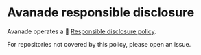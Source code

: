 # Avanade responsible disclosure
Avanade operates a 🔐 [Responsible disclosure policy](https://www.avanade.com/en/about-avanade/approach/trust-center/responsible-disclosure).

For repositories not covered by this policy, please open an issue.
